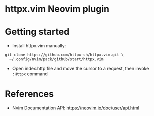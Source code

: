 httpx.vim Neovim plugin
====================

# Getting started

* Install httpx.vim manually: 

```
git clone https://github.com/httpx-sh/httpx.vim.git \
  ~/.config/nvim/pack/github/start/httpx.vim
```

* Open index.http file and move the cursor to a request, then invoke `:Httpx` command

# References

* Nvim Documentation API: https://neovim.io/doc/user/api.html
